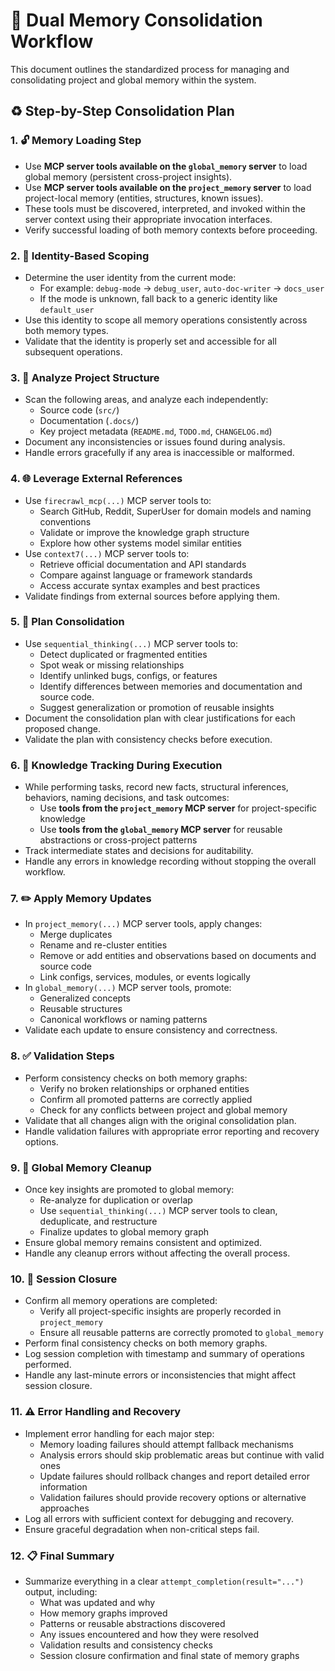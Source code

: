 # 🧠 Dual Memory Consolidation Workflow

This document outlines the standardized process for managing and consolidating project and global memory within the system.

## ♻️ Step-by-Step Consolidation Plan

### 1. 🔓 Memory Loading Step

* Use **MCP server tools available on the `global_memory` server** to load global memory (persistent cross-project insights).
* Use **MCP server tools available on the `project_memory` server** to load project-local memory (entities, structures, known issues).
* These tools must be discovered, interpreted, and invoked within the server context using their appropriate invocation interfaces.
* Verify successful loading of both memory contexts before proceeding.

### 2. 👤 Identity-Based Scoping

* Determine the user identity from the current mode:
  * For example: `debug-mode` → `debug_user`, `auto-doc-writer` → `docs_user`
  * If the mode is unknown, fall back to a generic identity like `default_user`
* Use this identity to scope all memory operations consistently across both memory types.
* Validate that the identity is properly set and accessible for all subsequent operations.

### 3. 🎯 Analyze Project Structure

* Scan the following areas, and analyze each independently:
  * Source code (`src/`)
  * Documentation (`.docs/`)
  * Key project metadata (`README.md`, `TODO.md`, `CHANGELOG.md`)
* Document any inconsistencies or issues found during analysis.
* Handle errors gracefully if any area is inaccessible or malformed.

### 4. 🌐 Leverage External References

* Use `firecrawl_mcp(...)` MCP server tools to:
  * Search GitHub, Reddit, SuperUser for domain models and naming conventions
  * Validate or improve the knowledge graph structure
  * Explore how other systems model similar entities
* Use `context7(...)` MCP server tools to:
  * Retrieve official documentation and API standards
  * Compare against language or framework standards
  * Access accurate syntax examples and best practices
* Validate findings from external sources before applying them.

### 5. 🧠 Plan Consolidation

* Use `sequential_thinking(...)` MCP server tools to:
  * Detect duplicated or fragmented entities
  * Spot weak or missing relationships
  * Identify unlinked bugs, configs, or features
  * Identify differences between memories and documentation and source code.
  * Suggest generalization or promotion of reusable insights
* Document the consolidation plan with clear justifications for each proposed change.
* Validate the plan with consistency checks before execution.

### 6. 📅 Knowledge Tracking During Execution

* While performing tasks, record new facts, structural inferences, behaviors, naming decisions, and task outcomes:
  * Use **tools from the `project_memory` MCP server** for project-specific knowledge
  * Use **tools from the `global_memory` MCP server** for reusable abstractions or cross-project patterns
* Track intermediate states and decisions for auditability.
* Handle any errors in knowledge recording without stopping the overall workflow.

### 7. ✏️ Apply Memory Updates

* In `project_memory(...)` MCP server tools, apply changes:
  * Merge duplicates
  * Rename and re-cluster entities
  * Remove or add entities and observations based on documents and source code
  * Link configs, services, modules, or events logically
* In `global_memory(...)` MCP server tools, promote:
  * Generalized concepts
  * Reusable structures
  * Canonical workflows or naming patterns
* Validate each update to ensure consistency and correctness.

### 8. ✅ Validation Steps

* Perform consistency checks on both memory graphs:
  * Verify no broken relationships or orphaned entities
  * Confirm all promoted patterns are correctly applied
  * Check for any conflicts between project and global memory
* Validate that all changes align with the original consolidation plan.
* Handle validation failures with appropriate error reporting and recovery options.

### 9. 🧹 Global Memory Cleanup

* Once key insights are promoted to global memory:
  * Re-analyze for duplication or overlap
  * Use `sequential_thinking(...)` MCP server tools to clean, deduplicate, and restructure
  * Finalize updates to global memory graph
* Ensure global memory remains consistent and optimized.
* Handle any cleanup errors without affecting the overall process.

### 10. 🚪 Session Closure

* Confirm all memory operations are completed:
  * Verify all project-specific insights are properly recorded in `project_memory`
  * Ensure all reusable patterns are correctly promoted to `global_memory`
* Perform final consistency checks on both memory graphs.
* Log session completion with timestamp and summary of operations performed.
* Handle any last-minute errors or inconsistencies that might affect session closure.

### 11. ⚠️ Error Handling and Recovery

* Implement error handling for each major step:
  * Memory loading failures should attempt fallback mechanisms
  * Analysis errors should skip problematic areas but continue with valid ones
  * Update failures should rollback changes and report detailed error information
  * Validation failures should provide recovery options or alternative approaches
* Log all errors with sufficient context for debugging and recovery.
* Ensure graceful degradation when non-critical steps fail.

### 12. 📋 Final Summary

* Summarize everything in a clear `attempt_completion(result="...")` output, including:
  * What was updated and why
  * How memory graphs improved
  * Patterns or reusable abstractions discovered
  * Any issues encountered and how they were resolved
  * Validation results and consistency checks
  * Session closure confirmation and final state of memory graphs